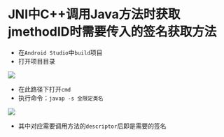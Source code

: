 # JNI中C++调用Java方法时获取jmethodID时需要传入的签名获取方法

- 在`Android Studio`中`build`项目
- 打开项目目录

![](E:\PerFile\notes\markdown\Android\photo\数据类型签名获取目录.png)

- 在此路径下打开`cmd`
- 执行命令：`javap -s 全限定类名`

![](E:\PerFile\notes\markdown\Android\photo\获取数据类型签名命令执行结果.png)

- 其中对应需要调用方法的`descriptor`后即是需要的签名